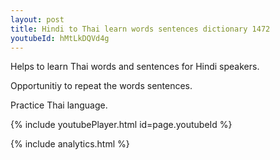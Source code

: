 ```yaml
---
layout: post
title: Hindi to Thai learn words sentences dictionary 1472 
youtubeId: hMtLkDQVd4g
---
```

 
 
Helps to learn Thai words and sentences for Hindi speakers.

Opportunitiy to repeat the words sentences. 

Practice Thai language. 
 
{% include youtubePlayer.html id=page.youtubeId %}
 
 
{% include analytics.html %}